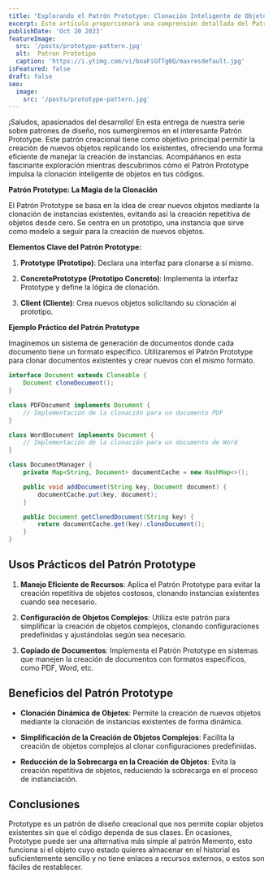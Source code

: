 ```yaml
---
title: "Explorando el Patrón Prototype: Clonación Inteligente de Objetos"
excerpt: Este artículo proporcionará una comprensión detallada del Patrón Prototype y cómo su implementación puede llevar tu desarrollo de software a nuevos niveles ofreciendo una forma eficiente de manejar la creación de instancias. 
publishDate: 'Oct 20 2023'
featureImage:
  src: '/posts/prototype-pattern.jpg'
  alt:  Patron Prototipo
  caption: 'https://i.ytimg.com/vi/boaFiGfTg0Q/maxresdefault.jpg'
isFeatured: false
draft: false
seo:
  image:
    src: '/posts/prototype-pattern.jpg'
---
```


¡Saludos, apasionados del desarrollo! En esta entrega de nuestra serie sobre patrones de diseño, nos sumergiremos en el interesante Patrón Prototype. Este patrón creacional tiene como objetivo principal permitir la creación de nuevos objetos replicando los existentes, ofreciendo una forma eficiente de manejar la creación de instancias. Acompáñanos en esta fascinante exploración mientras descubrimos cómo el Patrón Prototype impulsa la clonación inteligente de objetos en tus códigos.

**Patrón Prototype: La Magia de la Clonación**

El Patrón Prototype se basa en la idea de crear nuevos objetos mediante la clonación de instancias existentes, evitando así la creación repetitiva de objetos desde cero. Se centra en un prototipo, una instancia que sirve como modelo a seguir para la creación de nuevos objetos.

**Elementos Clave del Patrón Prototype:**

1. **Prototype (Prototipo)**: Declara una interfaz para clonarse a sí mismo.

2. **ConcretePrototype (Prototipo Concreto)**: Implementa la interfaz Prototype y define la lógica de clonación.

3. **Client (Cliente)**: Crea nuevos objetos solicitando su clonación al prototipo.

**Ejemplo Práctico del Patrón Prototype**

Imaginemos un sistema de generación de documentos donde cada documento tiene un formato específico. Utilizaremos el Patrón Prototype para clonar documentos existentes y crear nuevos con el mismo formato.

```java
interface Document extends Cloneable {
    Document cloneDocument();
}

class PDFDocument implements Document {
    // Implementación de la clonación para un documento PDF
}

class WordDocument implements Document {
    // Implementación de la clonación para un documento de Word
}

class DocumentManager {
    private Map<String, Document> documentCache = new HashMap<>();

    public void addDocument(String key, Document document) {
        documentCache.put(key, document);
    }

    public Document getClonedDocument(String key) {
        return documentCache.get(key).cloneDocument();
    }
}
```

## Usos Prácticos del Patrón Prototype

1. __Manejo Eficiente de Recursos__: Aplica el Patrón Prototype para evitar la creación repetitiva de objetos costosos, clonando instancias existentes cuando sea necesario.

2. __Configuración de Objetos Complejos__: Utiliza este patrón para simplificar la creación de objetos complejos, clonando configuraciones predefinidas y ajustándolas según sea necesario.

3. __Copiado de Documentos__: Implementa el Patrón Prototype en sistemas que manejen la creación de documentos con formatos específicos, como PDF, Word, etc.

## Beneficios del Patrón Prototype

* __Clonación Dinámica de Objetos__: Permite la creación de nuevos objetos mediante la clonación de instancias existentes de forma dinámica.

* __Simplificación de la Creación de Objetos Complejos__: Facilita la creación de objetos complejos al clonar configuraciones predefinidas.

* __Reducción de la Sobrecarga en la Creación de Objetos__: Evita la creación repetitiva de objetos, reduciendo la sobrecarga en el proceso de instanciación.

## Conclusiones

Prototype es un patrón de diseño creacional que nos permite copiar objetos existentes sin que el código dependa de sus clases. En ocasiones, Prototype puede ser una alternativa más simple al patrón Memento, esto funciona si el objeto cuyo estado quieres almacenar en el historial es suficientemente sencillo y no tiene enlaces a recursos externos, o estos son fáciles de restablecer.

